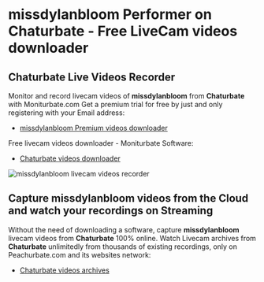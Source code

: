# missdylanbloom Performer on Chaturbate - Free LiveCam videos downloader

## Chaturbate Live Videos Recorder

Monitor and record livecam videos of **missdylanbloom** from **Chaturbate** with Moniturbate.com
Get a premium trial for free by just and only registering with your Email address:
* [missdylanbloom Premium videos downloader](https://moniturbate.com/request-demo-licence-key.html)

Free livecam videos downloader - Moniturbate Software:
* [Chaturbate videos downloader](https://moniturbate.com/moniturbate-download-software.html)

![missdylanbloom livecam videos recorder](https://peachurnet.com/templates/moniturbate-software.png)


## Capture missdylanbloom videos from the Cloud and watch your recordings on Streaming

Without the need of downloading a software, capture **missdylanbloom** livecam videos from **Chaturbate** 100% online.
Watch Livecam archives from **Chaturbate** unlimitedly from thousands of existing recordings, only on Peachurbate.com and its websites network:
* [Chaturbate videos archives](https://peachurnet.com/)